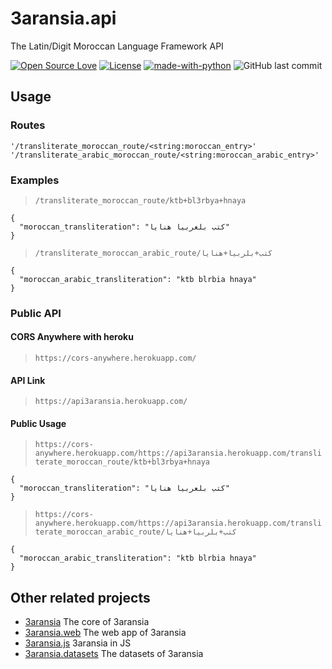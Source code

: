 # 3aransia.api

The Latin/Digit Moroccan Language Framework API

[![Open Source Love](https://badges.frapsoft.com/os/v1/open-source.svg?v=102)](https://github.com/ellerbrock/open-source-badge/)
[![License](https://img.shields.io/badge/License-Apache%202.0-blue.svg)](https://opensource.org/licenses/Apache-2.0)
[![made-with-python](https://img.shields.io/badge/Made%20with-Python-1f425f.svg)](https://www.python.org/)
![GitHub last commit](https://img.shields.io/github/last-commit/google/skia.svg)

## Usage

### Routes

```'/transliterate_moroccan_route/<string:moroccan_entry>'```
```'/transliterate_arabic_moroccan_route/<string:moroccan_arabic_entry>'```

### Examples

>```/transliterate_moroccan_route/ktb+bl3rbya+hnaya```
```
{
  "moroccan_transliteration": "كتب بلعربيا هنايا"
}
```
>```/transliterate_moroccan_arabic_route/كتب+بلربيا+هنايا```
```
{
  "moroccan_arabic_transliteration": "ktb blrbia hnaya"
}
```

### Public API

#### CORS Anywhere with heroku

>```https://cors-anywhere.herokuapp.com/```

#### API Link

>```https://api3aransia.herokuapp.com/```

#### Public Usage 

>```https://cors-anywhere.herokuapp.com/https://api3aransia.herokuapp.com/transliterate_moroccan_route/ktb+bl3rbya+hnaya```
```
{
  "moroccan_transliteration": "كتب بلعربيا هنايا"
}
```
>```https://cors-anywhere.herokuapp.com/https://api3aransia.herokuapp.com/transliterate_moroccan_arabic_route/كتب+بلربيا+هنايا```
```
{
  "moroccan_arabic_transliteration": "ktb blrbia hnaya"
}
```

## Other related projects

- [3aransia](https://github.com/3aransia/3aransia) The core of 3aransia
- [3aransia.web](https://github.com/3aransia/3aransia.web) The web app of 3aransia
- [3aransia.js](https://github.com/3aransia/3aransia.js) 3aransia in JS
- [3aransia.datasets](https://github.com/3aransia/3aransia.datatsets) The datasets of 3aransia

